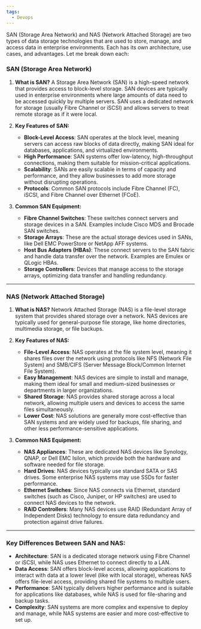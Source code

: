 ```yaml
---
tags:
  - Devops
---
```

SAN (Storage Area Network) and NAS (Network Attached Storage) are two types of data storage technologies that are used to store, manage, and access data in enterprise environments. Each has its own architecture, use cases, and advantages. Let me break down each:

### **SAN (Storage Area Network)**

1. **What is SAN?**
A Storage Area Network (SAN) is a high-speed network that provides access to block-level storage. SAN devices are typically used in enterprise environments where large amounts of data need to be accessed quickly by multiple servers. SAN uses a dedicated network for storage (usually Fibre Channel or iSCSI) and allows servers to treat remote storage as if it were local.

3. **Key Features of SAN:**
   - **Block-Level Access**: SAN operates at the block level, meaning servers can access raw blocks of data directly, making SAN ideal for databases, applications, and virtualized environments.
   - **High Performance**: SAN systems offer low-latency, high-throughput connections, making them suitable for mission-critical applications.
   - **Scalability**: SANs are easily scalable in terms of capacity and performance, and they allow businesses to add more storage without disrupting operations.
   - **Protocols**: Common SAN protocols include Fibre Channel (FC), iSCSI, and Fibre Channel over Ethernet (FCoE).

4. **Common SAN Equipment:**
   - **Fibre Channel Switches**: These switches connect servers and storage devices in a SAN. Examples include Cisco MDS and Brocade SAN switches.
   - **Storage Arrays**: These are the actual storage devices used in SANs, like Dell EMC PowerStore or NetApp AFF systems.
   - **Host Bus Adapters (HBAs)**: These connect servers to the SAN fabric and handle data transfer over the network. Examples are Emulex or QLogic HBAs.
   - **Storage Controllers**: Devices that manage access to the storage arrays, optimizing data transfer and handling redundancy.

---

### **NAS (Network Attached Storage)**

1. **What is NAS?**
   Network Attached Storage (NAS) is a file-level storage system that provides shared storage over a network. NAS devices are typically used for general-purpose file storage, like home directories, multimedia storage, or file backups.

2. **Key Features of NAS:**
   - **File-Level Access**: NAS operates at the file system level, meaning it shares files over the network using protocols like NFS (Network File System) and SMB/CIFS (Server Message Block/Common Internet File System).
   - **Easy Management**: NAS devices are simple to install and manage, making them ideal for small and medium-sized businesses or departments in larger organizations.
   - **Shared Storage**: NAS provides shared storage across a local network, allowing multiple users and devices to access the same files simultaneously.
   - **Lower Cost**: NAS solutions are generally more cost-effective than SAN systems and are widely used for backups, file sharing, and other less performance-sensitive applications.

3. **Common NAS Equipment:**
   - **NAS Appliances**: These are dedicated NAS devices like Synology, QNAP, or Dell EMC Isilon, which provide both the hardware and software needed for file storage.
   - **Hard Drives**: NAS devices typically use standard SATA or SAS drives. Some enterprise NAS systems may use SSDs for faster performance.
   - **Ethernet Switches**: Since NAS connects via Ethernet, standard switches (such as Cisco, Juniper, or HP switches) are used to connect NAS devices to the network.
   - **RAID Controllers**: Many NAS devices use RAID (Redundant Array of Independent Disks) technology to ensure data redundancy and protection against drive failures.

---

### **Key Differences Between SAN and NAS:**

- **Architecture**: SAN is a dedicated storage network using Fibre Channel or iSCSI, while NAS uses Ethernet to connect directly to a LAN.
- **Data Access**: SAN offers block-level access, allowing applications to interact with data at a lower level (like with local storage), whereas NAS offers file-level access, providing shared file systems to multiple users.
- **Performance**: SAN typically delivers higher performance and is suitable for applications like databases, while NAS is used for file-sharing and backup tasks.
- **Complexity**: SAN systems are more complex and expensive to deploy and manage, while NAS systems are easier and more cost-effective to set up.



